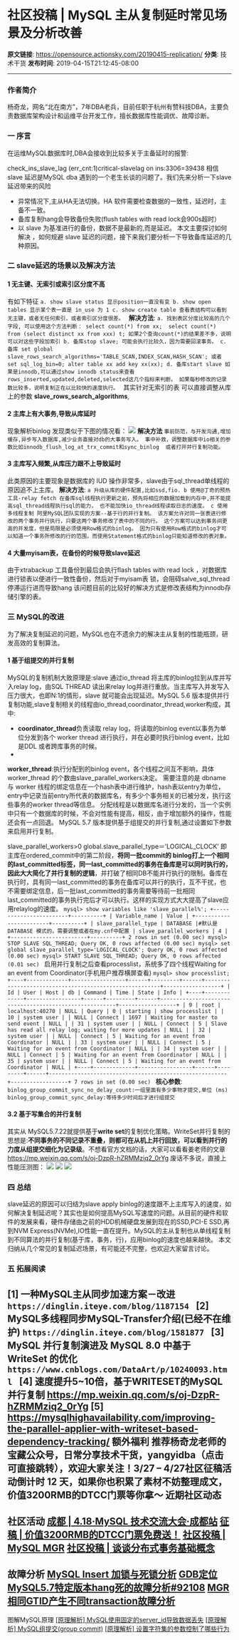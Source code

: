 # 社区投稿 | MySQL 主从复制延时常见场景及分析改善

**原文链接**: https://opensource.actionsky.com/20190415-replication/
**分类**: 技术干货
**发布时间**: 2019-04-15T21:12:45-08:00

---

### 作者简介
杨奇龙，网名“北在南方”，7年DBA老兵，目前任职于杭州有赞科技DBA，主要负责数据库架构设计和运维平台开发工作，擅长数据库性能调优、故障诊断。
### 一  序言
在运维MySQL数据库时,DBA会接收到比较多关于主备延时的报警:
> 
check&#95;ins&#95;slave&#95;lag (err&#95;cnt:1)critical-slavelag on ins:3306=39438
相信 slave 延迟是MySQL dba 遇到的一个老生长谈的问题了。我们先来分析一下slave延迟带来的风险
- 异常情况下,主从HA无法切换。HA 软件需要检查数据的一致性，延迟时，主备不一致。
- 备库复制hang会导致备份失败(flush tables with read lock会900s超时）
- 以 slave 为基准进行的备份，数据不是最新的,而是延迟。
本文主要探讨如何解决 ，如何规避 slave 延迟的问题，接下来我们要分析一下导致备库延迟的几种原因。
### 二  slave延迟的场景以及解决方法
#### 1 无主键、无索引或索引区分度不高
有如下特征
`a. show slave status 显示position一直没有变
b. show open tables 显示某个表一直是 in_use 为 1
c. show create table 查看表结构可以看到无主键，或者无任何索引，或者索引区分度很差。
`
**解决方法**:
`a. 找到表区分度比较高的几个字段, 可以使用这个方法判断：
select count(*) from xx; 
select count(*) from (select distinct xx from xxx) t;
如果2个查询count(*)的结果差不多，说明可以对这些字段加索引
b. 备库stop slave;
可能会执行比较久，因为需要回滚事务。
c. 备库
set global slave_rows_search_algorithms='TABLE_SCAN,INDEX_SCAN,HASH_SCAN';
或者
set sql_log_bin=0;
alter table xx add key xx(xx);
d. 备库start slave
如果是innodb,可以通过show innodb status来查看 rows_inserted,updated,deleted,selected这几个指标来判断。
如果每秒修改的记录数比较多，说明复制正在以比较快的速度执行。
`
其实针对无索引的表 可以直接调整从库上的参数 **slave&#95;rows&#95;search&#95;algorithms**,
#### 2 主库上有大事务,导致从库延时
现象解析binlog 发现类似于下图的情况看：
[![](.img/7e3f14c5.jpeg)](https://i.loli.net/2019/04/15/5cb3f4f9687d5.jpeg)
**解决方法**
`事前防范，与开发沟通,增加缓存,异步写入数据库,减少业务直接对db的大事务写入。
事中补救，调整数据库中io相关的参数比如innodb_flush_log_at_trx_commit和sync_binlog  或者打开并行复制功能。  
`
#### 3 主库写入频繁,从库压力跟不上导致延时
此类原因的主要现象是数据库的 IUD 操作非常多，slave由于sql_thread单线程的原因追不上主库。
**解决方法**:
`a 升级从库的硬件配置,比如ssd,fio.
b 使用@丁奇的预热工具-relay fetch
在备库sql线程执行更新之前，预先将相应的数据加载到内存中,并不能提高sql_thread线程执行sql的能力，
也不能加快io_thread线程读取日志的速度。
c 使用多线程复制 阿里MySQL团队实现的方案--基于行的并行复制。
该方案允许对同一张表进行修改的两个事务并行执行，只要这两个事务修改了表中的不同的行。
这个方案可以达到事务间更高的并发度，但是局限是必须使用Row格式的binlog。
因为只有使用Row格式的binlog才可以知道一个事务所修改的行的范围，而使用Statement格式的binlog只能知道修改的表对象。
`
#### 4 大量myisam表，在备份的时候导致slave延迟
由于xtrabackup 工具备份到最后会执行flash tables with read lock ，对数据库进行锁表以便进行一致性备份，然后对于myisam表 锁，会阻碍salve&#95;sql&#95;thread 停滞运行进而导致hang
该问题目前的比较好的解决方式是修改表结构为innodb存储引擎的表。
### 三 MySQL的改进
为了解决复制延迟的问题，MySQL也在不遗余力的解决主从复制的性能瓶颈，研发高效的复制算法。
#### 1 基于组提交的并行复制
MySQL的复制机制大致原理是:slave 通过io&#95;thread 将主库的binlog拉到从库并写入relay log，由SQL THREAD 读出来relay log并进行重放。当主库写入并发写入压力很大，也即N:1的情形，slave 就可能会出现延迟。MySQL 5.6 版本提供并行复制功能,slave复制相关的线程由io&#95;thread,coordinator&#95;thread,worker构成，其中:
- **coordinator&#95;thread**负责读取 relay log，将读取的binlog event以事务为单位分发到各个 worker thread 进行执行，并在必要时执行binlog event，比如是DDL 或者跨库事务的时候。
- 
**worker&#95;thread**:执行分配到的binlog event，各个线程之间互不影响，具体worker&#95;thread 的个数由slave&#95;parallel&#95;workers决定。
需要注意的是 dbname 与 worker 线程的绑定信息在一个hash表中进行维护，hash表以entry为单位，entry中记录当前entry所代表的数据库名，有多少个事务相关的已被分发，执行这些事务的worker thread等信息。
分配线程是以数据库名进行分发的，当一个实例中只有一个数据库的时候，不会对性能有提高，相反，由于增加额外的操作，性能还会有一点回退。
MySQL 5.7 版本提供基于组提交的并行复制,通过设置如下参数来启用并行复制。
> 
slave&#95;parallel&#95;workers>0
global.slave&#95;parallel&#95;type＝&#8217;LOGICAL_CLOCK&#8217;
即主库在ordered_commit中的第二阶段，**将同一批commit的 binlog打上一个相同的last_committed标签，同一last_committed的事务在备库是可以同时执行的，因此大大简化了并行复制的逻辑**，并打破了相同DB不能并行执行的限制。备库在执行时，具有同一last_committed的事务在备库可以并行的执行，互不干扰，也不需要绑定信息，后一批last_committed的事务需要等待前一批相同last_committed的事务执行完后才可以执行。这样的实现方式大大提高了slave应用relaylog的速度。
`mysql> show variables like 'slave_parallel%';
+------------------------+----------+
| Variable_name | Value |
+------------------------+----------+
| slave_parallel_type | DATABASE |#默认是DATABASE 模式的，需要调整或者在my.cnf中配置
| slave_parallel_workers | 4 |
+------------------------+----------+
2 rows in set (0.00 sec)
mysql> STOP SLAVE SQL_THREAD;
Query OK, 0 rows affected (0.00 sec)
mysql> set global slave_parallel_type='LOGICAL_CLOCK';
Query OK, 0 rows affected (0.00 sec)
mysql> START SLAVE SQL_THREAD;
Query OK, 0 rows affected (0.01 sec)
`
启用并行复制之后查看processlist，系统多了四个线程Waiting for an event from Coordinator(手机用户推荐横屏查看)
`mysql> show processlist;
+----+-------------+-----------------+------+---------+------+--------------------------------------------------------+------------------+
| Id | User | Host | db | Command | Time | State | Info |
+----+-------------+-----------------+------+---------+------+--------------------------------------------------------+------------------+
| 9 | root | localhost:40270 | NULL | Query | 0 | starting | show processlist |
| 10 | system user | | NULL | Connect | 1697 | Waiting for master to send event | NULL |
| 31 | system user | | NULL | Connect | 5 | Slave has read all relay log; waiting for more updates | NULL |
| 32 | system user | | NULL | Connect | 5 | Waiting for an event from Coordinator | NULL |
| 33 | system user | | NULL | Connect | 5 | Waiting for an event from Coordinator | NULL |
| 34 | system user | | NULL | Connect | 5 | Waiting for an event from Coordinator | NULL |
| 35 | system user | | NULL | Connect | 5 | Waiting for an event from Coordinator | NULL |
+----+-------------+-----------------+------+---------+------+--------------------------------------------------------+------------------+
7 rows in set (0.00 sec)
`
**核心参数**:
`binlog_group_commit_sync_no_delay_count:一组里面有多少事物才提交,单位 (ms)
binlog_group_commit_sync_delay:等待多少时间后才进行组提交
`
#### 3.2 基于写集合的并行复制
其实从 MySQL5.7.22就提供基于**write set**的复制优化策略。WriteSet并行复制的思想是:**不同事务的不同记录不重叠，则都可在从机上并行回放，可以看到并行的力度从组提交细化为记录级**。不想看官方文档的话，大家可以看看姜老师的文章 https://mp.weixin.qq.com/s/oj-DzpR-hZRMMziq2_0rYg
废话不多说，直接上性能压测图：
[![](.img/207da587.png)](https://i.loli.net/2019/04/15/5cb3f50f6c5e7.png)
[![](.img/7c4cc5dd.png)](https://i.loli.net/2019/04/15/5cb3f51df2adb.png)
[![](.img/2e4868a4.png)](https://i.loli.net/2019/04/15/5cb3f52c532b5.png)
### 四 总结
slave延迟的原因可以归结为slave apply binlog的速度跟不上主库写入的速度，如何解决复制延迟呢？其实也是如何提高MySQL写速度的问题。从目前的硬件和软件的发展来看，硬件存储由之前的HDD机械硬盘发展到现在的SSD,PCI-E SSD,再到NVM Express(NVMe),IO性能一直在提升。MySQL的主从复制也从单线程复制到不同算法的并行复制(基于库，事务，行)，应用binlog的速度也越来越快。
本文归纳从几个常见的复制延迟场景，有可能还不完整，也欢迎大家留言讨论。
### 五 拓展阅读
[1] 一种MySQL主从同步加速方案－改进
`https://dinglin.iteye.com/blog/1187154
`
[2] MySQL多线程同步MySQL-Transfer介绍(已经不在维护)
`https://dinglin.iteye.com/blog/1581877
`
[3] MySQL 并行复制演进及 MySQL 8.0 中基于 WriteSet 的优化
`https://www.cnblogs.com/DataArt/p/10240093.html
`
[4] 速度提升5~10倍，基于WRITESET的MySQL并行复制 https://mp.weixin.qq.com/s/oj-DzpR-hZRMMziq2_0rYg
[5] https://mysqlhighavailability.com/improving-the-parallel-applier-with-writeset-based-dependency-tracking/
**额外福利**
推荐杨奇龙老师的宝藏公众号，日常分享技术干货，yangyidba（点击可直接跳转），欢迎大家关注！3/27 &#8211; 4/27社区征稿活动倒计时 12 天，如果你也积累了素材不妨整理成文，价值3200RMB的DTCC门票等你拿～
**近期社区动态**
- 
社区活动
[成都 | 4.18·MySQL 技术交流大会·成都站](https://opensource.actionsky.com/mysql%E6%8A%80%E6%9C%AF%E4%BA%A4%E6%B5%81%E5%A4%A7%E4%BC%9A/)
[征稿 | 价值3200RMB的DTCC门票免费送！](https://opensource.actionsky.com/%E6%8A%95%E7%A8%BF%E9%80%81dtcc%E9%97%A8%E7%A5%A8/)
[社区投稿 | MySQL MGR](https://opensource.actionsky.com/%E8%A7%A3%E8%AF%BBmysql%E6%9C%80%E6%96%B0%E7%89%B9%E6%80%A7%E4%B9%8Bmgr%E4%B8%80%E8%87%B4%E6%80%A7%E8%AF%BB%E5%86%99/)
[社区投稿 | 谈谈分布式事务基础概念](https://opensource.actionsky.com/%E5%88%86%E5%B8%83%E5%BC%8F%E4%BA%8B%E5%8A%A1%E6%A6%82%E5%BF%B5%E8%AE%B2%E8%A7%A3/)
- 
故障分析
[MySQL Insert 加锁与死锁分析](https://opensource.actionsky.com/%E6%95%85%E9%9A%9C%E5%88%86%E6%9E%90-mysql-insert-%E5%8A%A0%E9%94%81%E4%B8%8E%E6%AD%BB%E9%94%81%E5%88%86%E6%9E%90/)
[GDB定位MySQL5.7特定版本hang死的故障分析#92108](https://opensource.actionsky.com/percona-mysql5-7%E7%89%B9%E5%AE%9A%E7%89%88%E6%9C%AC%E6%AD%BB%E9%94%81hang%E6%AD%BB%E7%9A%84%E6%95%85%E9%9A%9C%E5%88%86%E6%9E%90/http://)
[MGR相同GTID产生不同transaction故障分析](https://opensource.actionsky.com/mgr%E7%9B%B8%E5%90%8Cgtid%E4%BA%A7%E7%94%9F%E4%B8%8D%E5%90%8Ctransaction%E6%95%85%E9%9A%9C%E5%88%86%E6%9E%90/)
- 
图解MySQL原理
[[原理解析] MySQL使用固定的server_id导致数据丢失](https://opensource.actionsky.com/mysql-sever_id%E7%9A%84%E6%AD%A3%E7%A1%AE%E4%BD%BF%E7%94%A8/)
[[原理解析] MySQL组提交(group commit)](https://opensource.actionsky.com/mysql%E7%BB%84%E6%8F%90%E4%BA%A4%E5%8E%9F%E7%90%86%E8%A7%A3%E6%9E%90/)
[[原理解析] 设置字符集的参数控制了哪些行为](https://opensource.actionsky.com/mysql%E5%AD%97%E7%AC%A6%E9%9B%86%E5%8F%82%E6%95%B0%E8%A7%A3%E6%9E%90/)